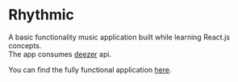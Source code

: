 # Rhythmic

A basic functionality music application built while learning React.js concepts. \
The app consumes [deezer](https://developers.deezer.com/api) api.

You can find the fully functional application [here](https://github.com/adrianhajdin/project_music_player).
